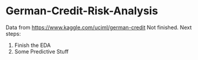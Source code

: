 # German-Credit-Risk-Analysis

Data from https://www.kaggle.com/uciml/german-credit
 Not finished. Next steps:
 1. Finish the EDA
 2. Some Predictive Stuff
